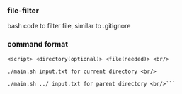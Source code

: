 ### file-filter
bash code to filter file, similar to .gitignore

### command format 
```
<script> <directory(optional)> <file(needed)> <br/>

./main.sh input.txt for current directory <br/>

./main.sh ../ input.txt for parent directory <br/>```
